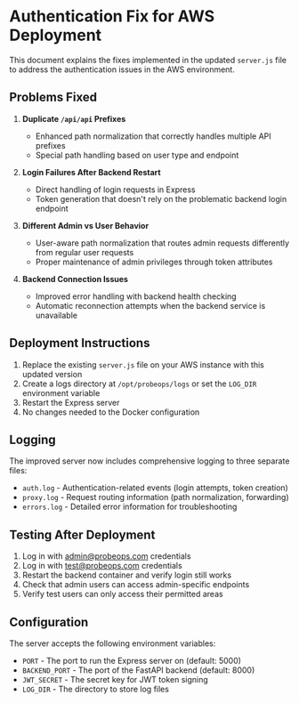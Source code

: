 # Authentication Fix for AWS Deployment

This document explains the fixes implemented in the updated `server.js` file to address the authentication issues in the AWS environment.

## Problems Fixed

1. **Duplicate `/api/api` Prefixes**
   - Enhanced path normalization that correctly handles multiple API prefixes
   - Special path handling based on user type and endpoint

2. **Login Failures After Backend Restart**
   - Direct handling of login requests in Express
   - Token generation that doesn't rely on the problematic backend login endpoint

3. **Different Admin vs User Behavior**
   - User-aware path normalization that routes admin requests differently from regular user requests
   - Proper maintenance of admin privileges through token attributes

4. **Backend Connection Issues**
   - Improved error handling with backend health checking
   - Automatic reconnection attempts when the backend service is unavailable

## Deployment Instructions

1. Replace the existing `server.js` file on your AWS instance with this updated version
2. Create a logs directory at `/opt/probeops/logs` or set the `LOG_DIR` environment variable
3. Restart the Express server
4. No changes needed to the Docker configuration

## Logging

The improved server now includes comprehensive logging to three separate files:

- `auth.log` - Authentication-related events (login attempts, token creation)
- `proxy.log` - Request routing information (path normalization, forwarding)
- `errors.log` - Detailed error information for troubleshooting

## Testing After Deployment

1. Log in with admin@probeops.com credentials
2. Log in with test@probeops.com credentials 
3. Restart the backend container and verify login still works
4. Check that admin users can access admin-specific endpoints
5. Verify test users can only access their permitted areas

## Configuration

The server accepts the following environment variables:
- `PORT` - The port to run the Express server on (default: 5000)
- `BACKEND_PORT` - The port of the FastAPI backend (default: 8000)
- `JWT_SECRET` - The secret key for JWT token signing
- `LOG_DIR` - The directory to store log files